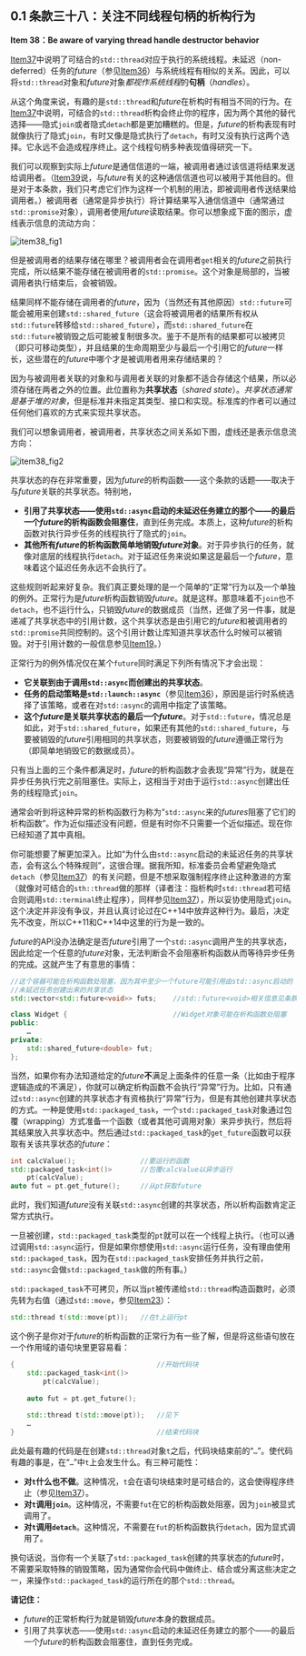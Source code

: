 ## 0.1 条款三十八：关注不同线程句柄的析构行为

**Item 38：Be aware of varying thread handle destructor behavior**

[Item37](item37.md)中说明了可结合的`std::thread`对应于执行的系统线程。未延迟（non-deferred）任务的*future*（参见[Item36](item36.md)）与系统线程有相似的关系。因此，可以将`std::thread`对象和*future*对象*都视作系统线程*的**句柄**（*handles*）。

从这个角度来说，有趣的是`std::thread`和*future*在析构时有相当不同的行为。在[Item37](item37.md)中说明，可结合的`std::thread`析构会终止你的程序，因为两个其他的替代选择——隐式`join`或者隐式`detach`都是更加糟糕的。但是，*future*的析构表现有时就像执行了隐式`join`，有时又像是隐式执行了`detach`，有时又没有执行这两个选择。它永远不会造成程序终止。这个线程句柄多种表现值得研究一下。

我们可以观察到实际上*future*是通信信道的一端，被调用者通过该信道将结果发送给调用者。（[Item39](item39.md)说，与*future*有关的这种通信信道也可以被用于其他目的。但是对于本条款，我们只考虑它们作为这样一个机制的用法，即被调用者传送结果给调用者。）被调用者（通常是异步执行）将计算结果写入通信信道中（通常通过`std::promise`对象），调用者使用*future*读取结果。你可以想象成下面的图示，虚线表示信息的流动方向：

![item38_fig1](item38_fig1.png)

但是被调用者的结果存储在哪里？被调用者会在调用者`get`相关的*future*之前执行完成，所以结果不能存储在被调用者的`std::promise`。这个对象是局部的，当被调用者执行结束后，会被销毁。

结果同样不能存储在调用者的*future*，因为（当然还有其他原因）`std::future`可能会被用来创建`std::shared_future`（这会将被调用者的结果所有权从`std::future`转移给`std::shared_future`），而`std::shared_future`在`std::future`被销毁之后可能被复制很多次。鉴于不是所有的结果都可以被拷贝（即只可移动类型），并且结果的生命周期至少与最后一个引用它的*future*一样长，这些潜在的*future*中哪个才是被调用者用来存储结果的？

因为与被调用者关联的对象和与调用者关联的对象都不适合存储这个结果，所以必须存储在两者之外的位置。此位置称为**共享状态**（*shared state*）。*共享状态通常是基于堆的对象*，但是标准并未指定其类型、接口和实现。标准库的作者可以通过任何他们喜欢的方式来实现共享状态。

我们可以想象调用者，被调用者，共享状态之间关系如下图，虚线还是表示信息流方向：

![item38_fig2](item38_fig2.png)

共享状态的存在非常重要，因为*future*的析构函数——这个条款的话题——取决于与*future*关联的共享状态。特别地，

- **引用了共享状态——使用`std::async`启动的未延迟任务建立的那个——的最后一个*future*的析构函数会阻塞住**，直到任务完成。本质上，这种*future*的析构函数对执行异步任务的线程执行了隐式的`join`。
- **其他所有*future*的析构函数简单地销毁*future*对象**。对于异步执行的任务，就像对底层的线程执行`detach`。对于延迟任务来说如果这是最后一个*future*，意味着这个延迟任务永远不会执行了。

这些规则听起来好复杂。我们真正要处理的是一个简单的“正常”行为以及一个单独的例外。正常行为是*future*析构函数销毁*future*。就是这样。那意味着不`join`也不`detach`，也不运行什么，只销毁*future*的数据成员（当然，还做了另一件事，就是递减了共享状态中的引用计数，这个共享状态是由引用它的*future*和被调用者的`std::promise`共同控制的。这个引用计数让库知道共享状态什么时候可以被销毁。对于引用计数的一般信息参见[Item19](item19.md)。）

正常行为的例外情况仅在某个`future`同时满足下列所有情况下才会出现：

- **它关联到由于调用`std::async`而创建出的共享状态**。
- **任务的启动策略是`std::launch::async`**（参见[Item36](item36.md)），原因是运行时系统选择了该策略，或者在对`std::async`的调用中指定了该策略。
- **这个*future*是关联共享状态的最后一个*future***。对于`std::future`，情况总是如此，对于`std::shared_future`，如果还有其他的`std::shared_future`，与要被销毁的*future*引用相同的共享状态，则要被销毁的*future*遵循正常行为（即简单地销毁它的数据成员）。

只有当上面的三个条件都满足时，*future*的析构函数才会表现“异常”行为，就是在异步任务执行完之前阻塞住。实际上，这相当于对由于运行`std::async`创建出任务的线程隐式`join`。

通常会听到将这种异常的析构函数行为称为“`std::async`来的*futures*阻塞了它们的析构函数”。作为近似描述没有问题，但是有时你不只需要一个近似描述。现在你已经知道了其中真相。

你可能想要了解更加深入。比如“为什么由`std::async`启动的未延迟任务的共享状态，会有这么个特殊规则”，这很合理。据我所知，标准委员会希望避免隐式`detach`（参见[Item37](item37.md)）的有关问题，但是不想采取强制程序终止这种激进的方案（就像对可结合的`sth::thread`做的那样（译者注：指析构时`std::thread`若可结合则调用`std::terminal`终止程序），同样参见[Item37](item37.md)），所以妥协使用隐式`join`。这个决定并非没有争议，并且认真讨论过在C++14中放弃这种行为。最后，决定先不改变，所以C++11和C++14中这里的行为是一致的。

*future*的API没办法确定是否*future*引用了一个`std::async`调用产生的共享状态，因此给定一个任意的*future*对象，无法判断会不会阻塞析构函数从而等待异步任务的完成。这就产生了有意思的事情：

```cpp
//这个容器可能在析构函数处阻塞，因为其中至少一个future可能引用由std::async启动的
//未延迟任务创建出来的共享状态
std::vector<std::future<void>> futs;    //std::future<void>相关信息见条款39

class Widget {                          //Widget对象可能在析构函数处阻塞
public:
    …
private:
    std::shared_future<double> fut;
};
```

当然，如果你有办法知道给定的*future***不**满足上面条件的任意一条（比如由于程序逻辑造成的不满足），你就可以确定析构函数不会执行“异常”行为。比如，只有通过`std::async`创建的共享状态才有资格执行“异常”行为，但是有其他创建共享状态的方式。一种是使用`std::packaged_task`，一个`std::packaged_task`对象通过包覆（wrapping）方式准备一个函数（或者其他可调用对象）来异步执行，然后将其结果放入共享状态中。然后通过`std::packaged_task`的`get_future`函数可以获取有关该共享状态的*future*：

```cpp
int calcValue();                //要运行的函数
std::packaged_task<int()>       //包覆calcValue以异步运行
    pt(calcValue);
auto fut = pt.get_future();     //从pt获取future
```

此时，我们知道*future*没有关联`std::async`创建的共享状态，所以析构函数肯定正常方式执行。

一旦被创建，`std::packaged_task`类型的`pt`就可以在一个线程上执行。（也可以通过调用`std::async`运行，但是如果你想使用`std::async`运行任务，没有理由使用`std::packaged_task`，因为在`std::packaged_task`安排任务并执行之前，`std::async`会做`std::packaged_task`做的所有事。）

`std::packaged_task`不可拷贝，所以当`pt`被传递给`std::thread`构造函数时，必须先转为右值（通过`std::move`，参见[Item23](item23.md)）：

```cpp
std::thread t(std::move(pt));   //在t上运行pt
```

这个例子是你对于*future*的析构函数的正常行为有一些了解，但是将这些语句放在一个作用域的语句块里更容易看：

```cpp
{                                   //开始代码块
    std::packaged_task<int()>
        pt(calcValue); 
    
    auto fut = pt.get_future(); 
    
    std::thread t(std::move(pt));   //见下
    …
}                                   //结束代码块
```

此处最有趣的代码是在创建`std::thread`对象`t`之后，代码块结束前的“`…`”。使代码有趣的事是，在“`…`”中`t`上会发生什么。有三种可能性：

- **对`t`什么也不做**。这种情况，`t`会在语句块结束时是可结合的，这会使得程序终止（参见[Item37](item37.md)）。
- **对`t`调用`join`**。这种情况，不需要`fut`在它的析构函数处阻塞，因为`join`被显式调用了。
- **对`t`调用`detach`**。这种情况，不需要在`fut`的析构函数执行`detach`，因为显式调用了。

换句话说，当你有一个关联了`std::packaged_task`创建的共享状态的*future*时，不需要采取特殊的销毁策略，因为通常你会代码中做终止、结合或分离这些决定之一，来操作`std::packaged_task`的运行所在的那个`std::thread`。

**请记住：**

- *future*的正常析构行为就是销毁*future*本身的数据成员。
- 引用了共享状态——使用`std::async`启动的未延迟任务建立的那个——的最后一个*future*的析构函数会阻塞住，直到任务完成。
